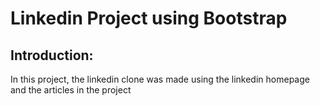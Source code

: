 # Linkedin Project using Bootstrap

## Introduction:
In this project, the linkedin clone was made using the linkedin homepage and the articles in the project




